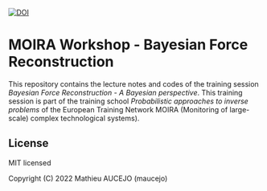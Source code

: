 [![DOI](https://zenodo.org/badge/550110447.svg)](https://zenodo.org/badge/latestdoi/550110447)

# MOIRA Workshop - Bayesian Force Reconstruction

This repository contains the lecture notes and codes of the training session *Bayesian Force Reconstruction - A Bayesian perspective*. This training session is part of the training school *Probabilistic approaches to inverse problems* of the European Training Network MOIRA (Monitoring of large-scale) complex technological systems).

## License

MIT licensed

Copyright (C) 2022 Mathieu AUCEJO (maucejo)
